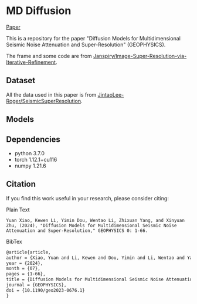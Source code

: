 # MD Diffusion

[Paper](https://library.seg.org/doi/10.1190/geo2023-0676.1)

This is a repository for the paper "Diffusion Models for Multidimensional Seismic Noise Attenuation and Super-Resolution" (GEOPHYSICS).

The frame and some code are from [Janspiry/Image-Super-Resolution-via-Iterative-Refinement](https://github.com/Janspiry/Image-Super-Resolution-via-Iterative-Refinement).

## Dataset
All the data used in this paper is from [JintaoLee-Roger/SeismicSuperResolution](https://github.com/JintaoLee-Roger/SeismicSuperResolution).

## Models

## Dependencies
- python 3.7.0
- torch 1.12.1+cu116
- numpy 1.21.6

## Citation
If you find this work useful in your research, please consider citing:

Plain Text
```
Yuan Xiao, Kewen Li, Yimin Dou, Wentao Li, Zhixuan Yang, and Xinyuan Zhu, (2024), "Diffusion Models for Multidimensional Seismic Noise Attenuation and Super-Resolution," GEOPHYSICS 0: 1-66.
```

BibTex
```latex
@article{article,
author = {Xiao, Yuan and Li, Kewen and Dou, Yimin and Li, Wentao and Yang, Zhixuan and Zhu, Xinyuan},
year = {2024},
month = {07},
pages = {1-66},
title = {Diffusion Models for Multidimensional Seismic Noise Attenuation and Super-Resolution},
journal = {GEOPHYSICS},
doi = {10.1190/geo2023-0676.1}
}
```
